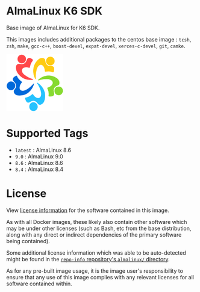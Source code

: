 # AlmaLinux K6 SDK

Base image of AlmaLinux for K6 SDK.

This images includes additional packages to the centos base image :
`tcsh`, `zsh`, `make`, `gcc-c++`,
`boost-devel`, `expat-devel`, `xerces-c-devel`, `git`, `camke`.

<img src="https://raw.githubusercontent.com/docker-library/docs/23547f3e976bc000d1a01a47241000f72aec9a40/almalinux/logo.png" width=30%>


# Supported Tags

* `latest` : AlmaLinux 8.6
* `9.0` : AlmaLinux 9.0
* `8.6` : AlmaLinux 8.6
* `8.4` : AlmaLinux 8.4

# License

View [license information](https://almalinux.org/legal/)
for the software contained in this image.

As with all Docker images, these likely also contain other software
which may be under other licenses (such as Bash, etc from the base
distribution, along with any direct or indirect dependencies of
the primary software being contained).

Some additional license information which was able to be auto-detected
might be found in the
[`repo-info` repository's `almalinux/` directory](https://github.com/docker-library/repo-info/tree/master/repos/almalinux).

As for any pre-built image usage, it is the image user's responsibility
to ensure that any use of this image complies with any relevant licenses
for all software contained within.
